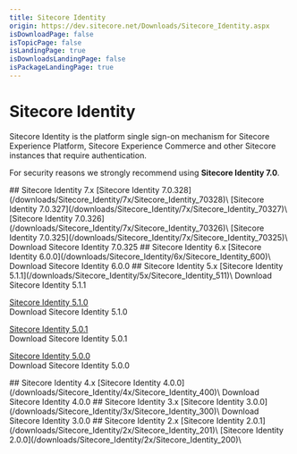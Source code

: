 ```yaml
---
title: Sitecore Identity
origin: https://dev.sitecore.net/Downloads/Sitecore_Identity.aspx
isDownloadPage: false
isTopicPage: false
isLandingPage: true
isDownloadsLandingPage: false
isPackageLandingPage: true
---
```


# Sitecore Identity

Sitecore Identity is the platform single sign-on mechanism for Sitecore Experience Platform, Sitecore Experience Commerce and other Sitecore instances that require authentication.

For security reasons we strongly recommend using **Sitecore Identity 7.0**.

<Card variant='outlineRaised' px={0} mb={8}>
<CardHeader>
## Sitecore Identity 7.x
</CardHeader>
<CardBody>
[Sitecore Identity 7.0.328](/downloads/Sitecore_Identity/7x/Sitecore_Identity_70328)\
[Sitecore Identity 7.0.327](/downloads/Sitecore_Identity/7x/Sitecore_Identity_70327)\
[Sitecore Identity 7.0.326](/downloads/Sitecore_Identity/7x/Sitecore_Identity_70326)\
[Sitecore Identity 7.0.325](/downloads/Sitecore_Identity/7x/Sitecore_Identity_70325)\
Download Sitecore Identity 7.0.325


</CardBody>          
</Card>
<Card variant='outlineRaised' px={0} mb={8}>
<CardHeader>
## Sitecore Identity 6.x
</CardHeader>
<CardBody>
[Sitecore Identity 6.0.0](/downloads/Sitecore_Identity/6x/Sitecore_Identity_600)\
Download Sitecore Identity 6.0.0


</CardBody>          
</Card>
<Card variant='outlineRaised' px={0} mb={8}>
<CardHeader>
## Sitecore Identity 5.x
</CardHeader>
<CardBody>
[Sitecore Identity 5.1.1](/downloads/Sitecore_Identity/5x/Sitecore_Identity_511)\
Download Sitecore Identity 5.1.1

[Sitecore Identity 5.1.0](/downloads/Sitecore_Identity/5x/Sitecore_Identity_510)\
Download Sitecore Identity 5.1.0

[Sitecore Identity 5.0.1](/downloads/Sitecore_Identity/5x/Sitecore_Identity_501)\
Download Sitecore Identity 5.0.1

[Sitecore Identity 5.0.0](/downloads/Sitecore_Identity/5x/Sitecore_Identity_500)\
Download Sitecore Identity 5.0.0


</CardBody>          
</Card>
<Card variant='outlineRaised' px={0} mb={8}>
<CardHeader>
## Sitecore Identity 4.x
</CardHeader>
<CardBody>
[Sitecore Identity 4.0.0](/downloads/Sitecore_Identity/4x/Sitecore_Identity_400)\
Download Sitecore Identity 4.0.0


</CardBody>          
</Card>
<Card variant='outlineRaised' px={0} mb={8}>
<CardHeader>
## Sitecore Identity 3.x
</CardHeader>
<CardBody>
[Sitecore Identity 3.0.0](/downloads/Sitecore_Identity/3x/Sitecore_Identity_300)\
Download Sitecore Identity 3.0.0


</CardBody>          
</Card>
<Card variant='outlineRaised' px={0} mb={8}>
<CardHeader>
## Sitecore Identity 2.x
</CardHeader>
<CardBody>
[Sitecore Identity 2.0.1](/downloads/Sitecore_Identity/2x/Sitecore_Identity_201)\
[Sitecore Identity 2.0.0](/downloads/Sitecore_Identity/2x/Sitecore_Identity_200)\

</CardBody>          
</Card>
